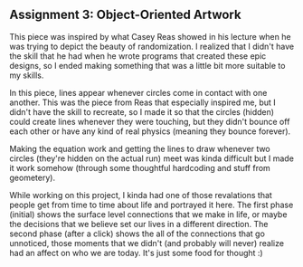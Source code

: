 ## Assignment 3: Object-Oriented Artwork

This piece was inspired by what Casey Reas showed in his lecture when he was trying to depict the beauty of randomization.
I realized that I didn't have the skill that he had when he wrote programs that created these epic designs, so I ended making
something that was a little bit more suitable to my skills.

In this piece, lines appear whenever circles come in contact with one another. This was the piece from Reas that especially inspired
me, but I didn't have the skill to recreate, so I made it so that the circles (hidden) could create lines whenever they were
touching, but they didn't bounce off each other or have any kind of real physics (meaning they bounce forever).

Making the equation work and getting the lines to draw whenever two circles (they're hidden on the actual run) meet was kinda
difficult but I made it work somehow (through some thoughtful hardcoding and stuff from geometery).

While working on this project, I kinda had one of those revalations that people get from time to time about life and portrayed
it here. The first phase (initial) shows the surface level connections that we make in life, or maybe the decisions that we believe set
our lives in a different direction. The second phase (after a click) shows the all of the connections that go unnoticed, those
moments that we didn't (and probably will never) realize had an affect on who we are today. It's just some food for thought :)
